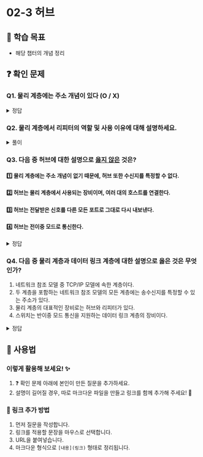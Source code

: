# 02-3 허브

## 📌 학습 목표
- 해당 챕터의 개념 정리

## ❓ 확인 문제

### Q1. 물리 계층에는 주소 개념이 있다 (O / X)

<details>
<summary>정답</summary>

#### O
물리 계층에는 주소 개념이 없습니다.
물리 계층에서는 단지 호스트와 통신 매체 간의 연결과 통신 매체상의 송수신이 이루어질 뿐입니다.

데이터 링크 계층에서는 주소 개념 O

데이터링크 계층의 장비나  이상 계층의 장비들에서는 송수신지를 특정할 수 있고
주소를 바탕으로 송수신되는 정보에 대한 조작과 판단을 할 수 있습니다.

---

</details>

### Q2. 물리 계층에서 리피터의 역할 및 사용 이유에 대해 설명하세요.

<details>
<summary>풀이</summary>

- 케이블의 경우 길이가 길어질수록 전체 저항이 증가하여 전류가 낮아지기 때문에 신호 세기가 약해지고, 주변의 전자기장으로부터 영향을 받을 수 있는 면적이 늘어나 외부 노이즈가 신호에 혼입될 가능성이 높아집니다. 
- 이를 방지하기 위해 리피터를 사용하면 약해진 전기 신호를 증폭시켜주는 역할을 수행합니다.

</details>

### Q3. 다음 중 허브에 대한 설명으로 <U>옳지 않은</U> 것은?

#### 1️⃣ 물리 계층에는 주소 개념이 없기 때문에, 허브 또한 수신지를 특정할 수 없다.

#### 2️⃣ 허브는 물리 계층에서 사용되는 장비이며, 여러 대의 호스트를 연결한다.

#### 3️⃣ 허브는 전달받은 신호를 다른 모든 포트로 그대로 다시 내보낸다.

#### 4️⃣ 허브는 전이중 모드로 통신한다.

<details>
<summary>정답</summary>

#### 4️⃣ 허브는 전이중 모드로 통신한다.

- 허브는 데이터를 한 번에 한 방향으로만 전송할 수 있는 반이중 모드로 통신합니다.

- 전이중 모드는 데이터 송수신이 동시에 양방향으로 진행될 수 있는 통신 방식이며, 데이터 링크 계층 장비인 스위치가 전이중 모드로 통신합니다.

- 허브가 반이중 통신을 지원하기 떄문에, 동시에 허브로 신호를 송신할 때 충돌이 발생하게 됩니다. 이를 해결하기 위해 충돌이 발생할 수 있는 영역인 콜리전 도메인을 줄이거나 CSMA/CD 프로토콜을 사용할 수 있습니다.

---

</details>

### Q4. 다음 중 물리 계층과 데이터 링크 계층에 대한 설명으로 옳은 것은 무엇인가?

1. 네트워크 참조 모델 중 TCP/IP 모델에 속한 계층이다.
2. 두 계층을 포함하는 네트워크 참조 모델의 모든 계층에는 송수신지를 특정할 수 있는 주소가 있다.
3. 물리 계층의 대표적인 장비로는 허브와 리피터가 있다.
4. 스위치는 반이중 모드 통신을 지원하는 데이터 링크 계층의 장비이다.

<details>
<summary>정답</summary>

#### ③ 물리 계층의 대표적인 장비로는 허브와 리피터가 있다.

#### 해설
- ① 네트워크 참조 모델 중 TCP/IP 모델에 속한 계층이다.
<br> → ❌ 오답: 물리 계층(Physical Layer)과 데이터 링크 계층(Data Link Layer)은 OSI 7계층 모델에 속하는 계층이다.
<br> TCP/IP 모델은 **네 개의 계층(네트워크 인터페이스, 인터넷, 전송, 응용 계층)**으로 이루어져 있으며, 물리 계층과 데이터 링크 계층은 TCP/IP 모델에서는 네트워크 인터페이스 계층(Network Interface Layer)에 포함된다.
- ② 두 계층을 포함하는 네트워크 참조 모델의 모든 계층에는 송수신지를 특정할 수 있는 주소가 있다.
<br> → ❌ 오답: **물리 계층(Physical Layer)**은 단순히 신호(전기적/광학적 신호)를 전송하는 역할을 담당하며, 주소 개념이 없다.
<br> **데이터 링크 계층(Data Link Layer)**에서는 MAC 주소(물리 주소)가 사용되지만, 모든 계층이 주소를 가지는 것은 아니다.
<br> 따라서 네트워크 계층 이상의 계층에서나 송수신지를 특정할 수 있는 주소(IP 주소, MAC 주소 등)가 사용된다.
- ③ 물리 계층의 대표적인 장비로는 허브와 리피터가 있다.
<br> → ✅ 정답: 허브(Hub): 여러 장치를 물리적으로 연결하여 신호를 전달하는 장비
<br> 리피터(Repeater): 약해진 신호를 증폭하여 더 멀리 전송할 수 있도록 돕는 장비
<br> 이들은 물리 계층(1계층)에 속하는 네트워크 장비로, 데이터를 단순히 전기적 신호로 중계하는 역할을 한다.
- ④ 스위치는 반이중 모드 통신을 지원하는 데이터 링크 계층의 장비이다.
<br> → ❌ 오답: **스위치(Switch)**는 데이터 링크 계층(2계층) 장비로, MAC 주소를 기반으로 프레임을 전달한다. 그러나 대부분의 스위치는 전이중(Full-Duplex) 통신을 지원하며, 반이중(Half-Duplex) 모드만 지원하는 것은 아니다. 반이중 모드는 공유 네트워크 환경(예: 허브)에서 흔히 사용되며, 스위치는 일반적으로 전이중 모드로 동작한다.

---

</details>

## 📝 사용법  
### 이렇게 활용해 보세요! ✨  
1. ❓ 확인 문제 아래에 본인이 만든 질문을 추가하세요.  
2. 설명이 길어질 경우, 따로 마크다운 파일을 만들고 링크를 함께 추가해 주세요! 🔗  

### 🔗 링크 추가 방법  
1. 먼저 질문을 작성합니다.  
2. 링크를 적용할 문장을 마우스로 선택합니다.  
3. URL을 붙여넣습니다.  
4. 마크다운 형식으로 `[내용](링크)` 형태로 정리됩니다.  

